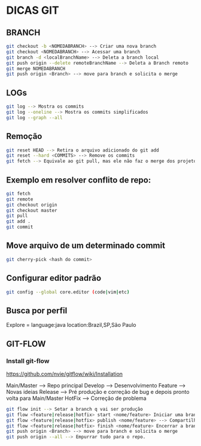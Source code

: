 # DICAS GIT

## BRANCH

```bash
git checkout -b <NOMEDABRANCH> --> Criar uma nova branch
git checkout <NOMEDABRANCH> --> Acessar uma branch
git branch -d <localBranchName> --> Deleta a branch local
git push origin --delete remoteBranchName --> Deleta a Branch remoto
git merge NOMEDABRANCH
git push origin <Branch> --> move para branch e solicita o merge
```

## LOGs

```bash
git log --> Mostra os commits
git log --oneline --> Mostra os commits simplificados
git log --graph --all
```

## Remoção 

```bash
git reset HEAD --> Retira o arquivo adicionado do git add
git reset --hard <COMMITS> --> Remove os commits
git fetch --> Equivale ao git pull, mas ele não faz o merge dos projetos
```


## Exemplo em resolver conflito de repo: 

```bash
git fetch
git remote
git checkout origin
git checkout master
git pull
git add .
git commit
```

## Move arquivo de um determinado commit

```bash
git cherry-pick <hash do commit>
```

## Configurar editor padrão

```bash
git config --global core.editor (code|vim|etc)
```

## Busca por perfil

Explore = language:java location:Brazil,SP,São Paulo  
 

## GIT-FLOW

### Install git-flow

https://github.com/nvie/gitflow/wiki/Installation

Main/Master --> Repo principal
Develop --> Desenvolvimento
Feature --> Novas ideias
Release --> Pré produção e correção de bug e depois pronto volta para Main/Master 
HotFix --> Correção de problema

```bash
git flow init --> Setar a branch q vai ser produção 
git flow <feature|release|hotfix> start <nome/feature> Iniciar uma branch a parte para desenvolvimento
git flow <feature|release|hotfix> publish <nome/feature> --> Compartilhar a branch com outros colaboradores
git flow <feature|release|hotfix> finish <nome/feature> Encerrar a branch e fazer o merge para dev ou prd
git push origin <Branch> --> move para branch e solicita o merge
git push origin --all --> Empurrar tudo para o repo.
```
